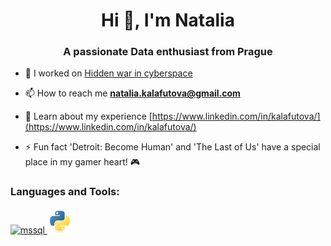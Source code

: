 <h1 align="center">Hi 👋, I'm Natalia</h1>
<h3 align="center">A passionate Data enthusiast from Prague</h3>

- 🔭 I worked on [Hidden war in cyberspace](https://medium.com/@natliakalafutov/hidden-war-in-cyberspace-685caa944980)

- 📫 How to reach me **natalia.kalafutova@gmail.com**

- 📄 Learn about my experience [https://www.linkedin.com/in/kalafutova/](https://www.linkedin.com/in/kalafutova/)

- ⚡ Fun fact 'Detroit: Become Human' and 'The Last of Us' have a special place in my gamer heart! 🎮

<h3 align="left">Languages and Tools:</h3>
<p align="left"> <a href="https://www.microsoft.com/en-us/sql-server" target="_blank" rel="noreferrer"> <img src="https://www.svgrepo.com/show/303229/microsoft-sql-server-logo.svg" alt="mssql" width="40" height="40"/> </a> <a href="https://www.python.org" target="_blank" rel="noreferrer"> <img src="https://raw.githubusercontent.com/devicons/devicon/master/icons/python/python-original.svg" alt="python" width="40" height="40"/> </a> </p>
